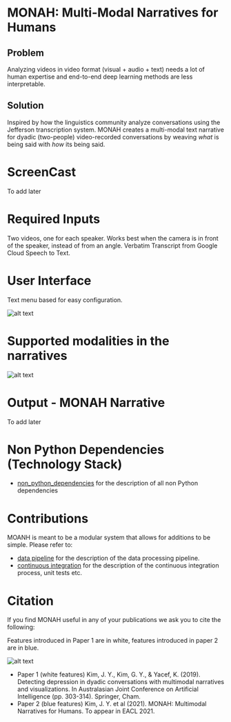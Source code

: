 # MONAH: Multi-Modal Narratives for Humans

## Problem

Analyzing videos in video format (visual + audio + text) needs a lot of human expertise and end-to-end deep learning
methods are less interpretable.

## Solution

Inspired by how the linguistics community analyze conversations using the Jefferson transcription system. MONAH creates
a multi-modal text narrative for dyadic (two-people) video-recorded conversations by weaving _what_ is being said with
_how_ its being said.

# ScreenCast

To add later

# Required Inputs

Two videos, one for each speaker. Works best when the camera is in front of the speaker, instead of from an angle.
Verbatim Transcript from Google Cloud Speech to Text.

# User Interface

Text menu based for easy configuration.

![alt text](https://lucid.app/publicSegments/view/57060778-69b4-4b96-8a6a-2fa7016d2c23/image.jpeg?raw=true)

# Supported modalities in the narratives

![alt text](https://lucid.app/publicSegments/view/eed6165d-fd5d-4af5-a484-56693fe1ca1e/image.jpeg?raw=true)

# Output - MONAH Narrative

To add later

# Non Python Dependencies (Technology Stack)

- [non_python_dependencies](Documents/non_python_dependencies.md)
  for the description of all non Python dependencies


# Contributions

MOANH is meant to be a modular system that allows for additions to be simple. Please refer to:

- [data pipeline](Documents/data_pipeline.md)
  for the description of the data processing pipeline.
- [continuous integration](Documents/continuous_integration.md)
  for the description of the continuous integration process, unit tests etc.

# Citation

If you find MONAH useful in any of your publications we ask you to cite the following:

Features introduced in Paper 1 are in white, features introduced in paper 2 are in blue.

![alt text](https://lucid.app/publicSegments/view/65ae8f82-2972-4ce7-aedc-54dcf7af47d2/image.jpeg?raw=true)

- Paper 1 (white features) Kim, J. Y., Kim, G. Y., & Yacef, K. (2019). Detecting depression in dyadic conversations with multimodal narratives and visualizations. In Australasian Joint Conference on Artificial Intelligence (pp. 303-314). Springer, Cham.
- Paper 2 (blue features) Kim, J. Y. et al (2021). MONAH: Multimodal Narratives for Humans. To appear in EACL 2021.

